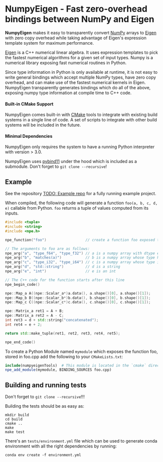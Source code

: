 # NumpyEigen - Fast zero-overhead bindings between NumPy and Eigen

**NumpyEigen** makes it easy to transparently convert [NumPy](http://www.numpy.org/) arrays to [Eigen](https://www.google.com/search?client=ubuntu&channel=fs&q=eigen&ie=utf-8&oe=utf-8) with zero copy overhead while taking advantage of Eigen's expression template system for maximum performance.

[Eigen](https://www.google.com/search?client=ubuntu&channel=fs&q=eigen&ie=utf-8&oe=utf-8) is a C++ numerical linear algebra. It uses expression templates to pick the fastest numerical algorithms for a given set of input types. Numpy is a numerical library exposing fast numerical routines in Python. 

Since type information in Python is only available at runtime, it is not easy to write general bindings which accept multiple NumPy types, have zero copy overhead, and can make use of the fastest numerical kernels in Eigen. NumpyEigen transparently generates bindings which do all of the above, exposing numpy type information at compile time to C++ code. 

#### Built-in CMake Support
NumpyEigen comes built-in with [CMake](https://cmake.org/) tools to integrate with existing build systems in a single line of code. A set of scripts to integrate with other build systems will be included in the future.

#### Minimal Dependencies
NumpyEigen only requires the system to have a running Python interpreter with version > 3.0. 

NumpyEigen uses [pybind11](https://github.com/pybind/pybind11) under the hood which is included as a submodule. Don't forget to `git clone --recursive`!

## Example
See the repository [TODO: Example repo]() for a fully running example project.

When compiled, the following code will generate a function `foo(a, b, c, d, e)` callable from Python. `foo` returns a tuple of values computed from its inputs.

```c++
#include <tuple>
#include <string>
#include <npe.h>

npe_function("foo")                  // create a function foo exposed to python

// The arguments to foo are as follows:
npe_arg("a", "type_f64", "type_f32") // a is a numpy array with dtype either float or double
npe_arg("b", "matches(a)")           // b is a numpy array whose type has to match a
npe_arg("c", "type_i32", "type_i64") // c is a numpy array whose type is either int32 or int64
npe_arg("d", "std::string")          // d is a string
npe_arg("e", "int")                  // e is an int

// The C++ code for the function starts after this line
npe_begin_code()

npe::Map_a A((npe::Scalar_a*)a.data(), a.shape()[0], a.shape()[1]);
npe::Map_b B((npe::Scalar_b*)b.data(), b.shape()[0], b.shape()[1]);
npe::Map_c C((npe::Scalar_c*)c.data(), c.shape()[0], c.shape()[1]);

npe::Matrix_a ret1 = A + B;
npe::Matrix_a ret2 = A - C;
int ret3 = d + std::string("concatenated");
int ret4 = e + 2;

return std::make_tuple(ret1, ret2, ret3, ret4, ret5);

npe_end_code()
```

To create a Python Module named `mymodule` which exposes the function foo, stored in foo.cpp add the following to your `CMakeLists.txt`:

```cmake
include(numpyeigenTools)  # This module is located in the `cmake` directory
npe_add_module(mymodule, BINDING_SOURCES foo.cpp)
```

## Building and running tests

Don't forget to `git clone --recursive`!!!

Building the tests should be as easy as:
```
mkdir build
cd build
cmake ..
make
make test
```

There's an `tests/environment.yml` file which can be used to generate conda environment with all the right dependencies by running:
```
conda env create -f environment.yml
```
